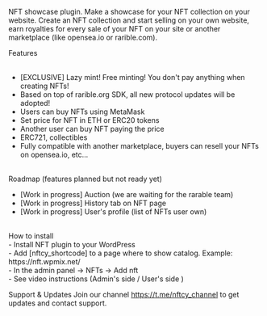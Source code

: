 NFT showcase plugin. Make a showcase for your NFT collection on your website. Create an NFT collection and start selling on your own website, earn royalties for every sale of your NFT on your site or another marketplace (like opensea.io or rarible.com). 

Features <br> <br>

- [EXCLUSIVE] Lazy mint! Free minting! You don't pay anything when creating NFTs! <br>
- Based on top of rarible.org SDK, all new protocol updates will be adopted!
- Users can buy NFTs using MetaMask <br>
- Set price for NFT in ETH or ERC20 tokens <br>
- Another user can buy NFT paying the price <br>
- ERC721, collectibles <br>
- Fully compatible with another marketplace, buyers can resell your NFTs on opensea.io, etc... <br>

 <br>
Roadmap (features planned but not ready yet) <br>

- [Work in progress] Auction (we are waiting for the rarable team)<br>
- [Work in progress] History tab on NFT page <br>
- [Work in progress] User's profile (list of NFTs user own) <br>
 <br>
How to install
 <br>
- Install NFT plugin to your WordPress <br>
- Add [nftcy_shortcode] to a page where to show catalog. Example: https://nft.wpmix.net/ <br>
- In the admin panel -> NFTs -> Add nft <br>
- See video instructions (Admin's side / User's side )
<br>

Support & Updates
Join our channel https://t.me/nftcy_channel to get updates and contact support. 

